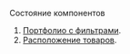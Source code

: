Состояние компонентов

1. [Портфолио с фильтрами](./filter/).
2. [Расположение товаров](./layouts/).